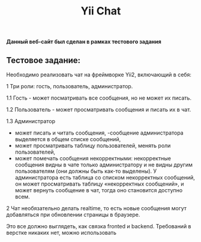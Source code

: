 <p align="center">
    <h1 align="center">Yii Chat</h1>
    <br>
</p>

#### Данный веб-сайт был сделан в рамках тестового задания

## Тестовое задание:

Необходимо реализовать чат на фреймворке Yii2, включающий в себя:

1 Три роли: гость, пользователь, администратор.

1.1 Гость - может посматривать все сообщения, но не может их писать.

1.2 Пользователь - может просматривать сообщения и писать их в чат.

1.3 Администратор

- может писать и читать сообщения,
-сообщение администратора выделяется в общем списке сообщений,
- может просматривать таблицу пользователей, менять роли пользователей,
- может помечать сообщения некорректными: некорректные сообщения видны в чате только администратору и не видны другим пользователям (они должны быть как-то выделены). У администратора есть таблица со списком некорректных сообщений, он может просматривать таблицу «некорректных сообщений», и может вернуть сообщение в чат, тогда оно становится доступно всем.

2 Чат необязательно делать realtime, то есть новые сообщения могут добавляться при обновлении страницы в браузере.

Это все должно выглядеть, как связка fronted и backend. Требований в верстке никаких нет, можно использовать